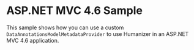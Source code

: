 ﻿# ASP.NET MVC 4.6 Sample 


This sample shows how you can use a custom `DataAnnotationsModelMetadataProvider` to use Humanizer in an ASP.NET MVC 4.6 application.